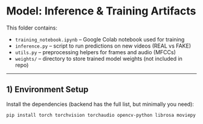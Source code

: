 # Model: Inference & Training Artifacts

This folder contains:
- `training_notebook.ipynb` – Google Colab notebook used for training
- `inference.py` – script to run predictions on new videos (REAL vs FAKE)
- `utils.py` – preprocessing helpers for frames and audio (MFCCs)
- `weights/` – directory to store trained model weights (not included in repo)

---

## 1) Environment Setup
Install the dependencies (backend has the full list, but minimally you need):
```bash
pip install torch torchvision torchaudio opencv-python librosa moviepy numpy


